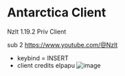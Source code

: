 # Antarctica Client
Nzlt 1.19.2 Priv Client

sub 2 https://www.youtube.com/@Nzlt
-  keybind = INSERT
-  client credits  elpapu
![image](https://github.com/0vel/cwhack-antarctica-priv-leak/assets/134466741/7beeb42a-6873-4f5d-9b81-dd7951fa9d53)

